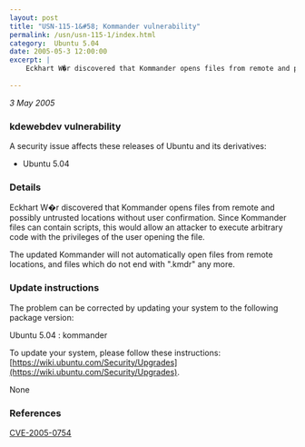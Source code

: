 ```yaml
---
layout: post
title: "USN-115-1&#58; Kommander vulnerability"
permalink: /usn/usn-115-1/index.html
category:  Ubuntu 5.04
date: 2005-05-3 12:00:00
excerpt: |
    Eckhart W�r discovered that Kommander opens files from remote and possibly untrusted locations without user confirmation. Since Kommander files can contain scripts, this would allow an attacker to execute arbitrary code with the privileges of the user opening the file.
    
--- 
```

 
 

*3 May 2005*

### kdewebdev vulnerability

A security issue affects these releases of Ubuntu and its derivatives:

* Ubuntu 5.04

### Details

Eckhart W�r discovered that Kommander opens files from remote and possibly untrusted locations without user confirmation. Since Kommander files can contain scripts, this would allow an attacker to execute arbitrary code with the privileges of the user opening the file.

The updated Kommander will not automatically open files from remote locations, and files which do not end with &quot;.kmdr&quot; any more.

### Update instructions

The problem can be corrected by updating your system to the following package version:

Ubuntu 5.04
 : kommander 

To update your system, please follow these instructions: [https://wiki.ubuntu.com/Security/Upgrades](https://wiki.ubuntu.com/Security/Upgrades).

None

### References

 
 [CVE-2005-0754](http://people.ubuntu.com/~ubuntu-security/cve/CVE-2005-0754)
 


